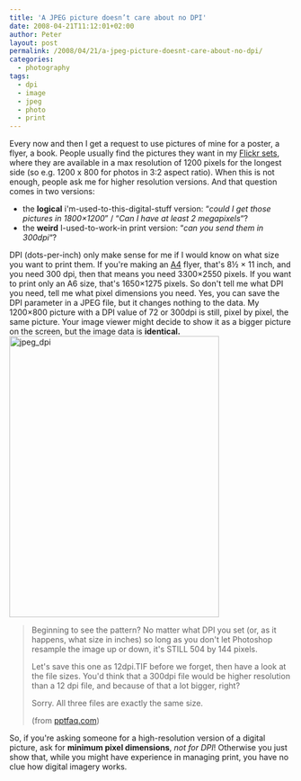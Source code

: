 ```yaml
---
title: 'A JPEG picture doesn’t care about no DPI'
date: 2008-04-21T11:12:01+02:00
author: Peter
layout: post
permalink: /2008/04/21/a-jpeg-picture-doesnt-care-about-no-dpi/
categories:
  - photography
tags:
  - dpi
  - image
  - jpeg
  - photo
  - print
---
```

Every now and then I get a request to use pictures of mine for a poster, a flyer, a book. People usually find the pictures they want in my [Flickr sets](http://www.flickr.com/photos/pforret/sets/), where they are available in a max resolution of 1200 pixels for the longest side (so e.g. 1200 x 800 for photos in 3:2 aspect ratio). When this is not enough, people ask me for higher resolution versions. And that question comes in two versions:

  * the **logical** i'm-used-to-this-digital-stuff version: &#8220;_could I get those pictures in 1800&#215;1200_&#8221; / &#8220;_Can I have at least 2 megapixels_&#8220;?
  * the **weird** I-used-to-work-in print version: &#8220;_can you send them in 300dpi_&#8220;?

DPI (dots-per-inch) only make sense for me if I would know on what size you want to print them. If you're making an [A4](http://en.wikipedia.org/wiki/Paper_size#ANSI_paper_sizes) flyer, that's 8½ × 11 inch, and you need 300 dpi, then that means you need 3300&#215;2550 pixels. If you want to print only an A6 size, that's 1650&#215;1275 pixels. So don't tell me what DPI you need, tell me what pixel dimensions you need. Yes, you can save the DPI parameter in a JPEG file, but it changes nothing to the data. My 1200&#215;800 picture with a DPI value of 72 or 300dpi is still, pixel by pixel, the same picture. Your image viewer might decide to show it as a bigger picture on the screen, but the image data is **identical.**  
[<img  src="http://farm4.static.flickr.com/3280/2430945120_c7fa265cea.jpg" alt="jpeg_dpi" width="373" height="500" />](http://www.flickr.com/photos/pforret/2430945120/ "jpeg_dpi by PeterForret, on Flickr")

> Beginning to see the pattern? No matter what DPI you set (or, as it happens, what size in inches) so long as you don't let Photoshop resample the image up or down, it's STILL 504 by 144 pixels.
> 
> Let's save this one as 12dpi.TIF before we forget, then have a look at the file sizes. You'd think that a 300dpi file would be higher resolution than a 12 dpi file, and because of that a lot bigger, right?
> 
> Sorry. All three files are exactly the same size.
> 
> (from [pptfaq.com](http://pptfaq.com/FAQ00075.htm))

So, if you're asking someone for a high-resolution version of a digital picture, ask for **minimum pixel dimensions**, _not for DPI_! Otherwise you just show that, while you might have experience in managing print, you have no clue how digital imagery works.